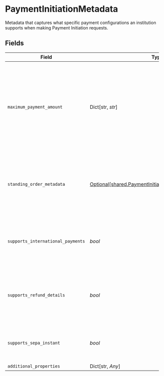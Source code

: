 # PaymentInitiationMetadata

Metadata that captures what specific payment configurations an institution supports when making Payment Initiation requests.


## Fields

| Field                                                                                                                                                      | Type                                                                                                                                                       | Required                                                                                                                                                   | Description                                                                                                                                                |
| ---------------------------------------------------------------------------------------------------------------------------------------------------------- | ---------------------------------------------------------------------------------------------------------------------------------------------------------- | ---------------------------------------------------------------------------------------------------------------------------------------------------------- | ---------------------------------------------------------------------------------------------------------------------------------------------------------- |
| `maximum_payment_amount`                                                                                                                                   | Dict[str, *str*]                                                                                                                                           | :heavy_check_mark:                                                                                                                                         | A mapping of currency to maximum payment amount (denominated in the smallest unit of currency) supported by the institution.<br/><br/>Example: `{"GBP": "10000"}`<br/> |
| `standing_order_metadata`                                                                                                                                  | [Optional[shared.PaymentInitiationStandingOrderMetadata]](../../models/shared/paymentinitiationstandingordermetadata.md)                                   | :heavy_check_mark:                                                                                                                                         | Metadata specifically related to valid Payment Initiation standing order configurations for the institution.                                               |
| `supports_international_payments`                                                                                                                          | *bool*                                                                                                                                                     | :heavy_check_mark:                                                                                                                                         | Indicates whether the institution supports payments from a different country.                                                                              |
| `supports_refund_details`                                                                                                                                  | *bool*                                                                                                                                                     | :heavy_check_mark:                                                                                                                                         | Indicates whether the institution supports returning refund details when initiating a payment.                                                             |
| `supports_sepa_instant`                                                                                                                                    | *bool*                                                                                                                                                     | :heavy_check_mark:                                                                                                                                         | Indicates whether the institution supports SEPA Instant payments.                                                                                          |
| `additional_properties`                                                                                                                                    | Dict[str, *Any*]                                                                                                                                           | :heavy_minus_sign:                                                                                                                                         | N/A                                                                                                                                                        |